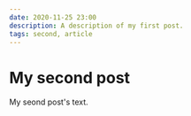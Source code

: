 ```yaml
---
date: 2020-11-25 23:00
description: A description of my first post.
tags: second, article
---
```

# My second post

My seond post's text.
